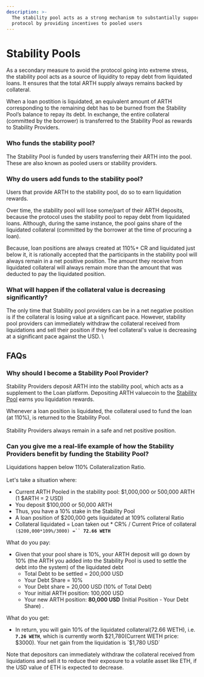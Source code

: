 ```yaml
---
description: >-
  The stability pool acts as a strong mechanism to substantially support the
  protocol by providing incentives to pooled users
---
```


# Stability Pools

As a secondary measure to avoid the protocol going into extreme stress, the stability pool acts as a source of liquidity to repay debt from liquidated loans. It ensures that the total ARTH supply always remains backed by collateral.

When a loan postition is liquidated, an equivalent amount of ARTH corresponding to the remaining debt has to be burned from the Stability Pool’s balance to repay its debt. In exchange, the entire collateral (committed by the borrower) is transferred to the Stability Pool as rewards to Stability Providers.

### Who funds the stability pool?

The Stability Pool is funded by users transferring their ARTH into the pool. These are also known as pooled users or stability providers.

### Why do users add funds to the stability pool?

Users that provide ARTH to the stability pool, do so to earn liquidation rewards.

Over time, the stability pool will lose some/part of their ARTH deposits, because the protocol uses the stability pool to repay debt from liquidated loans. Although, during the same instance, the pool gains share of the liquidated collateral (committed by the borrower at the time of procuring a loan).

Because, loan positions are always created at 110%+ CR and liquidated just below it, it is rationally accepted that the participants in the stability pool will always remain in a net positive position. The amount they receive from liquidated collateral will always remain more than the amount that was deducted to pay the liquidated position.

### What will happen if the collateral value is decreasing significantly?

The only time that Stability pool providers can be in a net negative position is if the collateral is losing value at a significant pace. However, stability pool providers can immediately withdraw the collateral received from liquidations and sell their position if they feel collateral's value is decreasing at a significant pace against the USD. \


## FAQs

### Why should I become a Stability Pool Provider?

Stability Providers deposit ARTH into the stability pool, which acts as a supplement to the Loan platform. Depositing ARTH valuecoin to the [Stability Pool](stability-pool.md) earns you liquidation rewards.

Whenever a loan position is liquidated, the collateral used to fund the loan (at 110%), is returned to the Stability Pool. \
\
Stability Providers always remain in a safe and net positive position.&#x20;

### Can you give me a real-life example of how the Stability Providers benefit by funding the Stability Pool?

Liquidations happen below 110% Collateralization Ratio.\
\
Let's take a situation where:&#x20;

* Current ARTH Pooled in the stability pool: $1,000,000 or 500,000 ARTH (1 $ARTH = 2 USD)&#x20;
* You deposit $100,000 or 50,000 ARTH&#x20;
* Thus, you have a 10% stake in the Stability Pool
* A loan position of $200,000 gets liquidated at 109% collateral Ratio
* Collateral liquidated = Loan taken out \* CR% / Current Price of collateral `($200,000*109%/3000) =`` `**`72.66 WETH`** &#x20;

What do you pay:&#x20;

* Given that your pool share is 10%, your ARTH deposit will go down by 10% (the ARTH you added into the Stability Pool is used to settle the debt into the system) of the liquidated debt&#x20;
  * Total Debt to be settled = 200,000 USD
  * Your Debt Share = 10%&#x20;
  * Your Debt share = 20,000 USD (10% of Total Debt)
  * Your initial ARTH position: 100,000 USD
  * Your new ARTH position: **80,000 USD** (Initial Position - Your Debt Share) .

What do you get:

* In return, you will gain 10% of the liquidated collateral(72.66 WETH), i.e. **`7.26 WETH`**, which is currently worth $21,780(Current WETH price: $3000). Your net gain from the liquidation is `$1,780 USD` &#x20;

Note that depositors can immediately withdraw the collateral received from liquidations and sell it to reduce their exposure to a volatile asset like ETH, if the USD value of ETH is expected to decrease.&#x20;
